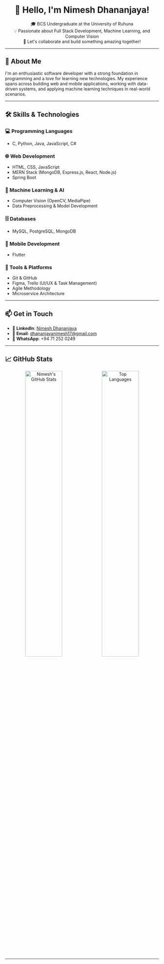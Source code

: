 
<h1 align="center">👋 Hello, I'm Nimesh Dhananjaya!</h1>

<p align="center">
  🎓 BCS Undergraduate at the University of Ruhuna <br>
  💡 Passionate about Full Stack Development, Machine Learning, and Computer Vision <br>
  🌟 Let's collaborate and build something amazing together!
</p>

---

## 🚀 About Me

I'm an enthusiastic software developer with a strong foundation in programming and a love for learning new technologies. My experience spans across building web and mobile applications, working with data-driven systems, and applying machine learning techniques in real-world scenarios.

---

## 🛠️ Skills & Technologies

### 💻 Programming Languages
- C, Python, Java, JavaScript, C#

### 🌐 Web Development
- HTML, CSS, JavaScript
- MERN Stack (MongoDB, Express.js, React, Node.js)
- Spring Boot

### 🧠 Machine Learning & AI
- Computer Vision (OpenCV, MediaPipe)
- Data Preprocessing & Model Development

### 🗄️ Databases
- MySQL, PostgreSQL, MongoDB

### 📱 Mobile Development
- Flutter

### 🧰 Tools & Platforms
- Git & GitHub
- Figma, Trello (UI/UX & Task Management)
- Agile Methodology
- Microservice Architecture

---

## 📫 Get in Touch

- 💼 **LinkedIn**: [Nimesh Dhananjaya](https://www.linkedin.com/in/nimesh-dhananjaya-0747ba277)
- 📧 **Email**: dhananjayanimesh17@gmail.com
- 📱 **WhatsApp**: +94 71 252 0249

---

## 📈 GitHub Stats

<p align="center">
  <img src="https://github-readme-stats.vercel.app/api?username=DhananjayaYN&show_icons=true&theme=radical" alt="Nimesh's GitHub Stats" width="49%"/>
  <img src="https://github-readme-stats.vercel.app/api/top-langs/?username=DhananjayaYN&layout=compact&theme=radical" alt="Top Languages" width="49%"/>
</p>

---

